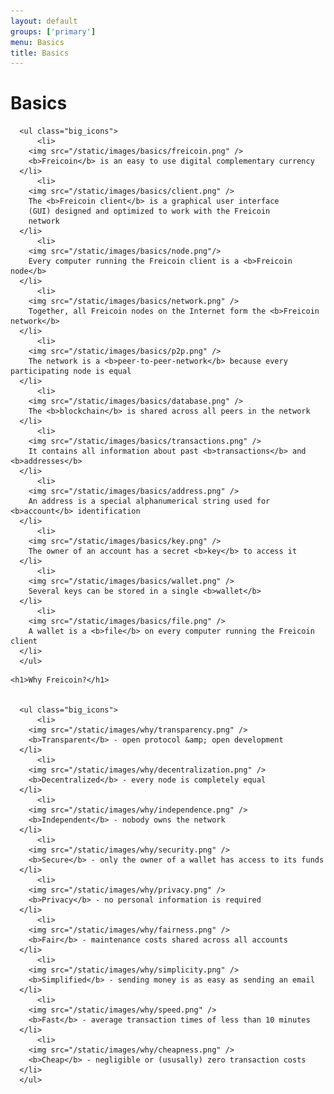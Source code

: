 ```yaml
---
layout: default
groups: ['primary']
menu: Basics
title: Basics
---
```


<h1>Basics</h1>

<div class="row">

  <div class="span8">

	  <ul class="big_icons">
		  <li>
        <img src="/static/images/basics/freicoin.png" />
        <b>Freicoin</b> is an easy to use digital complementary currency
      </li>
		  <li>
        <img src="/static/images/basics/client.png" />
        The <b>Freicoin client</b> is a graphical user interface
        (GUI) designed and optimized to work with the Freicoin
        network
      </li>
		  <li>
        <img src="/static/images/basics/node.png"/>
        Every computer running the Freicoin client is a <b>Freicoin node</b>
      </li>
		  <li>
        <img src="/static/images/basics/network.png" />
        Together, all Freicoin nodes on the Internet form the <b>Freicoin network</b>
      </li>
		  <li>
        <img src="/static/images/basics/p2p.png" />
        The network is a <b>peer-to-peer-network</b> because every participating node is equal
      </li>
		  <li>
        <img src="/static/images/basics/database.png" />
        The <b>blockchain</b> is shared across all peers in the network
      </li>
		  <li>
        <img src="/static/images/basics/transactions.png" />
        It contains all information about past <b>transactions</b> and <b>addresses</b>
      </li>
		  <li>
        <img src="/static/images/basics/address.png" />
        An address is a special alphanumerical string used for <b>account</b> identification
      </li>
		  <li>
        <img src="/static/images/basics/key.png" />
        The owner of an account has a secret <b>key</b> to access it
      </li>
		  <li>
        <img src="/static/images/basics/wallet.png" />
        Several keys can be stored in a single <b>wallet</b>
      </li>
		  <li>
        <img src="/static/images/basics/file.png" />
        A wallet is a <b>file</b> on every computer running the Freicoin client
      </li>
	  </ul>

  </div>

  <div class="span8">

    <h1>Why Freicoin?</h1>


	  <ul class="big_icons">
		  <li>
        <img src="/static/images/why/transparency.png" />
        <b>Transparent</b> - open protocol &amp; open development
      </li>
		  <li>
        <img src="/static/images/why/decentralization.png" />
        <b>Decentralized</b> - every node is completely equal
      </li>
		  <li>
        <img src="/static/images/why/independence.png" />
        <b>Independent</b> - nobody owns the network
      </li>
		  <li>
        <img src="/static/images/why/security.png" />
        <b>Secure</b> - only the owner of a wallet has access to its funds
      </li>
		  <li>
        <img src="/static/images/why/privacy.png" />
        <b>Privacy</b> - no personal information is required
      </li>
		  <li>
        <img src="/static/images/why/fairness.png" />
        <b>Fair</b> - maintenance costs shared across all accounts
      </li>
		  <li>
        <img src="/static/images/why/simplicity.png" />
        <b>Simplified</b> - sending money is as easy as sending an email
      </li>
		  <li>
        <img src="/static/images/why/speed.png" />
        <b>Fast</b> - average transaction times of less than 10 minutes
      </li>
		  <li>
        <img src="/static/images/why/cheapness.png" />
        <b>Cheap</b> - negligible or (ususally) zero transaction costs
      </li>
	  </ul>
  </div>

</div>
